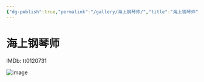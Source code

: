 ```yaml
---
{"dg-publish":true,"permalink":"/gallery/海上钢琴师/","title":"海上钢琴师","created":"2025-05-29T16:46:20.308+08:00"}
---
```



# 海上钢琴师

IMDb: tt0120731

![image](https://img9.doubanio.com/view/photo/s_ratio_poster/public/p2914698334.webp)

